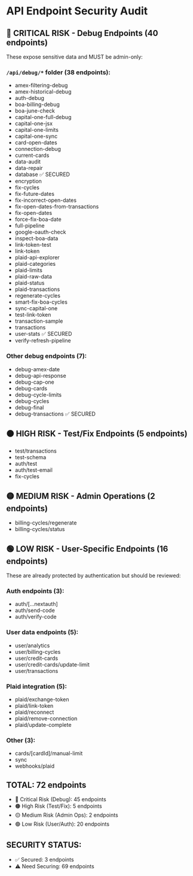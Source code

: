 # API Endpoint Security Audit

## 🔴 CRITICAL RISK - Debug Endpoints (40 endpoints)
These expose sensitive data and MUST be admin-only:

### `/api/debug/*` folder (38 endpoints):
- amex-filtering-debug
- amex-historical-debug
- auth-debug
- boa-billing-debug
- boa-june-check
- capital-one-full-debug
- capital-one-jsx
- capital-one-limits
- capital-one-sync
- card-open-dates
- connection-debug
- current-cards
- data-audit
- data-repair
- database ✅ SECURED
- encryption
- fix-cycles
- fix-future-dates
- fix-incorrect-open-dates
- fix-open-dates-from-transactions
- fix-open-dates
- force-fix-boa-date
- full-pipeline
- google-oauth-check
- inspect-boa-data
- link-token-test
- link-token
- plaid-api-explorer
- plaid-categories
- plaid-limits
- plaid-raw-data
- plaid-status
- plaid-transactions
- regenerate-cycles
- smart-fix-boa-cycles
- sync-capital-one
- test-link-token
- transaction-sample
- transactions
- user-stats ✅ SECURED
- verify-refresh-pipeline

### Other debug endpoints (7):
- debug-amex-date
- debug-api-response
- debug-cap-one
- debug-cards
- debug-cycle-limits
- debug-cycles
- debug-final
- debug-transactions ✅ SECURED

## 🟠 HIGH RISK - Test/Fix Endpoints (5 endpoints)
- test/transactions
- test-schema
- auth/test
- auth/test-email
- fix-cycles

## 🟡 MEDIUM RISK - Admin Operations (2 endpoints)
- billing-cycles/regenerate
- billing-cycles/status

## 🟢 LOW RISK - User-Specific Endpoints (16 endpoints)
These are already protected by authentication but should be reviewed:

### Auth endpoints (3):
- auth/[...nextauth]
- auth/send-code
- auth/verify-code

### User data endpoints (5):
- user/analytics
- user/billing-cycles
- user/credit-cards
- user/credit-cards/update-limit
- user/transactions

### Plaid integration (5):
- plaid/exchange-token
- plaid/link-token
- plaid/reconnect
- plaid/remove-connection
- plaid/update-complete

### Other (3):
- cards/[cardId]/manual-limit
- sync
- webhooks/plaid

## TOTAL: 72 endpoints
- 🔴 Critical Risk (Debug): 45 endpoints
- 🟠 High Risk (Test/Fix): 5 endpoints  
- 🟡 Medium Risk (Admin Ops): 2 endpoints
- 🟢 Low Risk (User/Auth): 20 endpoints

## SECURITY STATUS:
- ✅ Secured: 3 endpoints
- ⚠️ Need Securing: 69 endpoints
